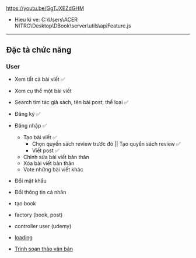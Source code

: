 #

https://youtu.be/GgTJXEZdGHM

- Hieu ki ve:
  C:\Users\ACER NITRO\Desktop\DBook\server\utils\apiFeature.js

---

## Đặc tả chức năng

### User

- Xem tất cả bài viết ✅
- Xem cụ thể một bài viết
- Search tìm tác giả sách, tên bài post, thể loại ✅
- Đăng ký ✅
- Đăng nhập ✅
  - Tạo bài viết ✅
    - Chọn quyến sách review trước đó || Tạo quyển sách review ✅
    - Viết post ✅
  - Chỉnh sửa bài viết bản thân
  - Xóa bài viết bản thân
  - Vote những bài viết khác
- Đổi mật khẩu
- Đổi thông tin cá nhân

- tạo book
- factory (book, post)
- controller user (udemy)
- [loading](https://github.com/webnoobcodes/vuejs-page-preloader/blob/master/src/components/PageLoader.vue)
- [Trình soạn thảo văn bản](https://tiptap.dev/about)
